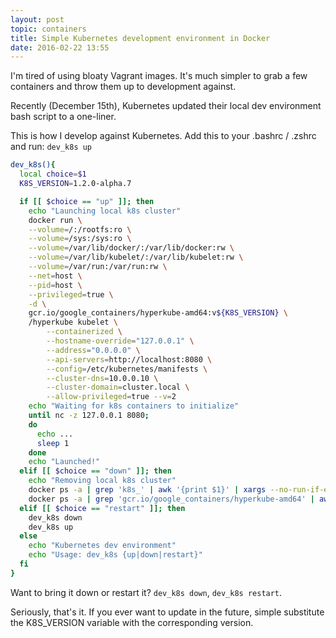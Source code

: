 ```yaml
---
layout: post
topic: containers
title: Simple Kubernetes development environment in Docker
date: 2016-02-22 13:55
---
```


I'm tired of using bloaty Vagrant images. It's much simpler to grab a few containers and throw them up to development against.

Recently (December 15th), Kubernetes updated their local dev environment bash script to a one-liner.

This is how I develop against Kubernetes. Add this to your .bashrc / .zshrc and run: `dev_k8s up`

```sh
dev_k8s(){
  local choice=$1
  K8S_VERSION=1.2.0-alpha.7

  if [[ $choice == "up" ]]; then
    echo "Launching local k8s cluster"
    docker run \
    --volume=/:/rootfs:ro \
    --volume=/sys:/sys:ro \
    --volume=/var/lib/docker/:/var/lib/docker:rw \
    --volume=/var/lib/kubelet/:/var/lib/kubelet:rw \
    --volume=/var/run:/var/run:rw \
    --net=host \
    --pid=host \
    --privileged=true \
    -d \
    gcr.io/google_containers/hyperkube-amd64:v${K8S_VERSION} \
    /hyperkube kubelet \
        --containerized \
        --hostname-override="127.0.0.1" \
        --address="0.0.0.0" \
        --api-servers=http://localhost:8080 \
        --config=/etc/kubernetes/manifests \
        --cluster-dns=10.0.0.10 \
        --cluster-domain=cluster.local \
        --allow-privileged=true --v=2
    echo "Waiting for k8s containers to initialize" 
    until nc -z 127.0.0.1 8080;
    do
      echo ...
      sleep 1
    done
    echo "Launched!"
  elif [[ $choice == "down" ]]; then
    echo "Removing local k8s cluster"
    docker ps -a | grep 'k8s_' | awk '{print $1}' | xargs --no-run-if-empty docker rm -f
    docker ps -a | grep 'gcr.io/google_containers/hyperkube-amd64' | awk '{print $1}' | xargs --no-run-if-empty docker rm -f
  elif [[ $choice == "restart" ]]; then
    dev_k8s down
    dev_k8s up
  else
    echo "Kubernetes dev environment"
    echo "Usage: dev_k8s {up|down|restart}"
  fi
}
```

Want to bring it down or restart it? `dev_k8s down`, `dev_k8s restart`.

Seriously, that's it. If you ever want to update in the future, simple substitute the K8S_VERSION variable with the corresponding version.
